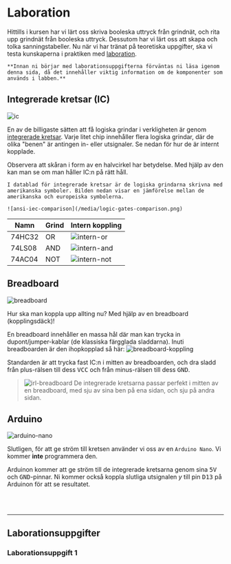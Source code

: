 # Laboration

Hittills i kursen har vi lärt oss skriva booleska uttryck från grindnät, och rita upp grindnät från booleska uttryck. Dessutom har vi lärt oss att skapa och tolka sanningstabeller. Nu när vi har tränat på teoretiska uppgifter, ska vi testa kunskaperna i praktiken med <u>laboration</u>.

<!-- <center>

[↓ Uppgifterna ni ska göra hittar ni längre ned på sidan ↓](#laborationsuppgifter)

</center> -->

```admonish warning title=""
**Innan ni börjar med laborationsuppgifterna förväntas ni läsa igenom denna sida, då det innehåller viktig information om de komponenter som används i labben.**
```

## Integrerade kretsar (IC)

![ic](/media/ic.png)

En av de billigaste sätten att få logiska grindar i verkligheten är genom <u>integrerade kretsar</u>. Varje litet chip innehåller flera logiska grindar, där de olika "benen" är antingen in- eller utsignaler. Se nedan för hur de är internt kopplade.

Observera att skåran i form av en halvcirkel har betydelse. Med hjälp av den kan man se om man håller IC:n på rätt håll.

```admonish warning title="Observera!"
I datablad för integrerade kretsar är de logiska grindarna skrivna med amerikanska symboler. Bilden nedan visar en jämförelse mellan de amerikanska och europeiska symbolerna.

![ansi-iec-comparison](/media/logic-gates-comparison.png)
```

| Namn | Grind | Intern koppling |
|------|-------|-----------------|
| 74HC32 | OR | ![intern-or](/media/74HC32.jpg) |
| 74LS08 | AND | ![intern-and](/media/74LS08.png) |
| 74AC04 | NOT | ![intern-not](/media/74AC04.png) |

## Breadboard

![breadboard](/media/breadboard.png)

Hur ska man koppla upp allting nu? Med hjälp av en breadboard (kopplingsdäck)!

En breadboard innehåller en massa hål där man kan trycka in dupont/jumper-kablar (de klassiska färgglada sladdarna). Inuti breadboarden är den ihopkopplad så här:
![breadboard-koppling](/media/breadboard-diagram.webp)

Standarden är att trycka fast IC:n i mitten av breadboarden, och dra sladd från plus-rälsen till dess <kbd>VCC</kbd> och från minus-rälsen till dess <kbd>GND</kbd>.

> ![irl-breadboard](/media/irl-breadboard.JPG)
> De integrerade kretsarna passar perfekt i mitten av en breadboard, med sju av sina ben på ena sidan, och sju på andra sidan.


## Arduino

![arduino-nano](/media/arduino-nano.png)

Slutligen, för att ge ström till kretsen använder vi oss av en `Arduino Nano`. Vi kommer **inte** programmera den.

Arduinon kommer att ge ström till de integrerade kretsarna genom sina <kbd>5V</kbd> och <kbd>GND</kbd>-pinnar. Ni kommer också koppla slutliga utsignalen $y$ till pin <kbd>D13</kbd> på Arduinon för att se resultatet.

<br>
<br>

---
## Laborationsuppgifter
### Laborationsuppgift 1

